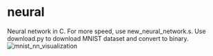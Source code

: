 # neural
Neural network in C. For more speed, use new_neural_network.s.
Use download.py to download MNIST dataset and convert to binary.
![mnist_nn_visualization](https://github.com/hcm444/neural/assets/32826270/d50ee614-38ed-4b65-8273-0f0d7c213d12)

